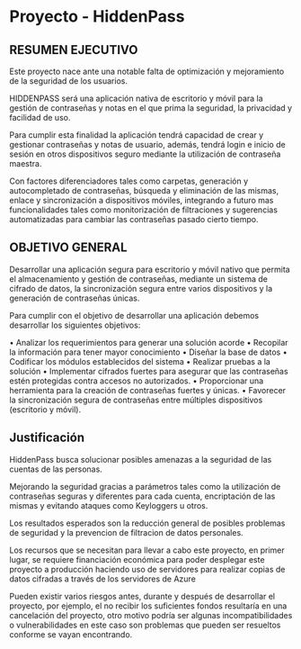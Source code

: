 # Proyecto - HiddenPass

## RESUMEN EJECUTIVO
Este proyecto nace ante una notable falta de optimización y mejoramiento de la seguridad de los usuarios. 

HIDDENPASS será una aplicación nativa de escritorio y móvil para la gestión de contraseñas y notas en el que prima la seguridad, la privacidad y facilidad de uso.   

Para cumplir esta finalidad la aplicación tendrá capacidad de crear y gestionar contraseñas y notas de usuario, además, tendrá login e inicio de sesión en otros dispositivos seguro mediante la utilización de contraseña maestra.   

Con factores diferenciadores tales como carpetas, generación y autocompletado de contraseñas, búsqueda y eliminación de las mismas, enlace y sincronización a dispositivos móviles, integrando a futuro mas funcionalidades tales como monitorización de filtraciones y sugerencias automatizadas para cambiar las contraseñas pasado cierto tiempo.  

## OBJETIVO GENERAL
Desarrollar una aplicación segura para escritorio y móvil nativo que permita el almacenamiento y gestión de contraseñas, mediante un sistema de cifrado de datos, la sincronización segura entre varios dispositivos y la generación de contraseñas únicas.

Para cumplir con el objetivo de desarrollar una aplicación debemos desarrollar los siguientes objetivos:

•	Analizar los requerimientos para generar una solución acorde
•	Recopilar la información para tener mayor conocimiento
•	Diseñar la base de datos 
•	Codificar los módulos establecidos del sistema
•	Realizar pruebas a la solución
•	Implementar cifrados fuertes para asegurar que las contraseñas estén protegidas contra accesos no autorizados.
•	Proporcionar una herramienta para la creación de contraseñas fuertes y únicas. 
•	Favorecer la sincronización segura de contraseñas entre múltiples dispositivos (escritorio y móvil).

## Justificación
HiddenPass busca solucionar posibles amenazas a la seguridad de las cuentas de las personas. 

 
Mejorando la seguridad gracias a parámetros tales como la utilización de contraseñas seguras y diferentes para cada cuenta, encriptación de las mismas y evitando ataques como Keyloggers u otros. 

 

Los resultados esperados son la reducción general de posibles problemas de seguridad y la prevencion de filtracion de datos personales. 

 

Los recursos que se necesitan para llevar a cabo este proyecto, en primer lugar, se requiere financiación económica para poder desplegar este proyecto a producción haciendo uso de servidores para realizar copias de datos cifradas a través de los servidores de Azure 

 

Pueden existir varios riesgos antes, durante y después de desarrollar el proyecto, por ejemplo, el no recibir los suficientes fondos resultaría en una cancelación del proyecto, otro motivo podría ser algunas incompatibilidades o vulnerabilidades en este caso son problemas que pueden ser resueltos conforme se vayan encontrando. 
